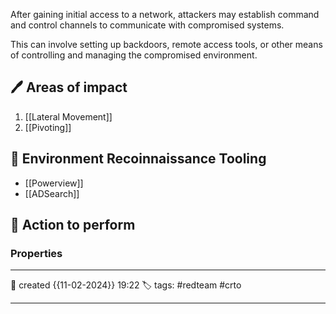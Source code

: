 
After gaining initial access to a network, attackers may establish command and control channels to communicate with compromised systems. 

This can involve setting up backdoors, remote access tools, or other means of controlling and managing the compromised environment.

## 🖊️ Areas of impact

1) [[Lateral Movement]]
2) [[Pivoting]]


## 📔 Environment Recoinnaissance Tooling

- [[Powerview]]
- [[ADSearch]]


##  📗 Action to perform 







### Properties
---
📆 created   {{11-02-2024}} 19:22
🏷️ tags: #redteam #crto 

---


